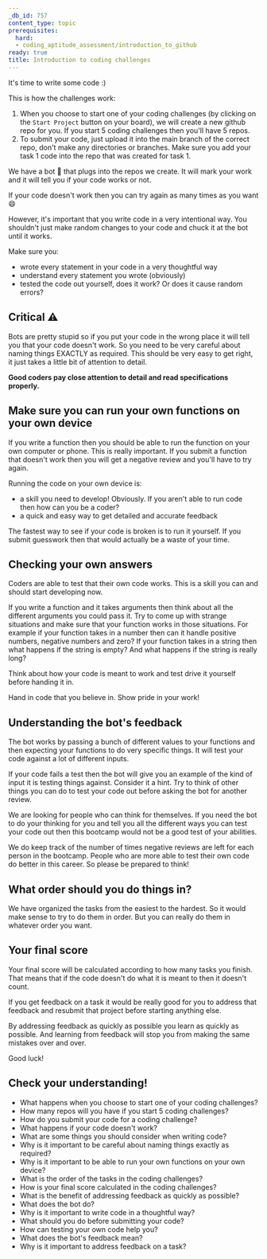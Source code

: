 ```yaml
---
_db_id: 757
content_type: topic
prerequisites:
  hard:
  - coding_aptitude_assessment/introduction_to_github
ready: true
title: Introduction to coding challenges
---
```


It's time to write some code :)

This is how the challenges work:

1. When you choose to start one of your coding challenges (by clicking on the `Start Project` button on your board), we will create a new github repo for you. If you start 5 coding challenges then you'll have 5 repos.
2. To submit your code, just upload it into the main branch of the correct repo, don't make any directories or branches. Make sure you add your task 1 code into the repo that was created for task 1.

We have a bot 🤖 that plugs into the repos we create. It will mark your work and it will tell you if your code works or not.

If your code doesn't work then you can try again as many times as you want 😄

However, it's important that you write code in a very intentional way. You shouldn't just make random changes to your code and chuck it at the bot until it works. 

Make sure you:

- wrote every statement in your code in a very thoughtful way
- understand every statement you wrote (obviously)
- tested the code out yourself, does it work? Or does it cause random errors?

## Critical ⚠️

Bots are pretty stupid so if you put your code in the wrong place it will tell you that your code doesn't work. So you need to be very careful about naming things EXACTLY as required. This should be very easy to get right, it just takes a little bit of attention to detail.

**Good coders pay close attention to detail and read specifications properly.**

## Make sure you can run your own functions on your own device

If you write a function then you should be able to run the function on your own computer or phone. This is really important. If you submit a function that doesn't work then you will get a negative review and you'll have to try again.

Running the code on your own device is:

- a skill you need to develop! Obviously. If you aren't able to run code then how can you be a coder? 
- a quick and easy way to get detailed and accurate feedback

The fastest way to see if your code is broken is to run it yourself. If you submit guesswork then that would actually be a waste of your time.

## Checking your own answers

Coders are able to test that their own code works. This is a skill you can and should start developing now. 

If you write a function and it takes arguments then think about all the different arguments you could pass it. Try to come up with strange situations and make sure that your function works in those situations. For example if your function takes in a number then can it handle positive numbers, negative numbers and zero? If your function takes in a string then what happens if the string is empty? And what happens if the string is really long?

Think about how your code is meant to work and test drive it yourself before handing it in. 

Hand in code that you believe in. Show pride in your work!

## Understanding the bot's feedback

The bot works by passing a bunch of different values to your functions and then expecting your functions to do very specific things. It will test your code against a lot of different inputs. 

If your code fails a test then the bot will give you an example of the kind of input it is testing things against. Consider it a hint. Try to think of other things you can do to test your code out before asking the bot for another review.

We are looking for people who can think for themselves. If you need the bot to do your thinking for you and tell you all the different ways you can test your code out then this bootcamp would not be a good test of your abilities.

We do keep track of the number of times negative reviews are left for each person in the bootcamp. People who are more able to test their own code do better in this career. So please be prepared to think!

## What order should you do things in?

We have organized the tasks from the easiest to the hardest. So it would make sense to try to do them in order. But you can really do them in whatever order you want.

## Your final score

Your final score will be calculated according to how many tasks you finish. That means that if the code doesn't do what it is meant to then it doesn't count.

If you get feedback on a task it would be really good for you to address that feedback and resubmit that project before starting anything else.

By addressing feedback as quickly as possible you learn as quickly as possible. And learning from feedback will stop you from making the same mistakes over and over.

Good luck!

## Check your understanding!

- What happens when you choose to start one of your coding challenges?
- How many repos will you have if you start 5 coding challenges?
- How do you submit your code for a coding challenge?
- What happens if your code doesn't work?
- What are some things you should consider when writing code?
- Why is it important to be careful about naming things exactly as required?
- Why is it important to be able to run your own functions on your own device?
- What is the order of the tasks in the coding challenges?
- How is your final score calculated in the coding challenges?
- What is the benefit of addressing feedback as quickly as possible?
- What does the bot do?
- Why is it important to write code in a thoughtful way?
- What should you do before submitting your code?
- How can testing your own code help you?
- What does the bot's feedback mean?
- Why is it important to address feedback on a task?